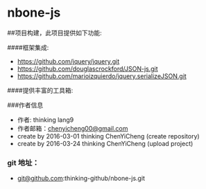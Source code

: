 # nbone-js 

##项目构建，此项目提供如下功能:

####框架集成:
- https://github.com/jquery/jquery.git
- https://github.com/douglascrockford/JSON-js.git
- https://github.com/marioizquierdo/jquery.serializeJSON.git


####提供丰富的工具箱:
	

###作者信息

- 作者:     thinking lang9
- 作者邮箱：chenyicheng00@gmail.com
- create by 2016-03-01 thinking ChenYiCheng (create repository)
- create by 2016-03-24 thinking ChenYiCheng (upload project)

### git 地址：
- git@github.com:thinking-github/nbone-js.git

